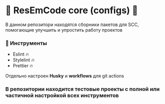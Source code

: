 # 🌿 ResEmCode core (configs) 🌿

В данном репозитори находятся сборники пакетов для SCC, помогающие улучшить и упростить работу проектов

### 🔧 Инструменты

- Eslint 🔥
- Stylelint 🔥
- Prettier 🔥


Отдельно настроен __Husky__ и __workflows__ для git actions

### В репозитории находится тестовые проекты с полной или частичной настройкой всех инструментов